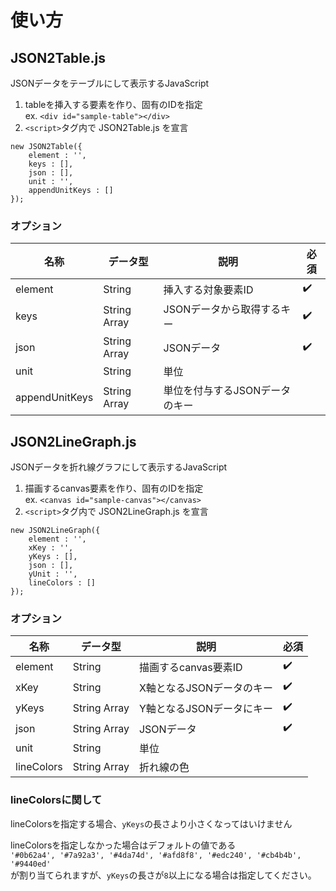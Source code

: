 # 使い方

## JSON2Table.js
JSONデータをテーブルにして表示するJavaScript

1. tableを挿入する要素を作り、固有のIDを指定  
    ex. `<div id="sample-table"></div>`
1. `<script>`タグ内で JSON2Table.js を宣言

```javascript:Minimum
new JSON2Table({
    element : '',
    keys : [],
    json : [],
    unit : '',
    appendUnitKeys : []
});
```

### オプション
名称 | データ型 | 説明 | 必須
--- | --- | --- | ---
element | String | 挿入する対象要素ID | :heavy_check_mark:
keys | String Array | JSONデータから取得するキー | :heavy_check_mark:
json | String Array | JSONデータ | :heavy_check_mark:
unit | String | 単位 |
appendUnitKeys | String Array | 単位を付与するJSONデータのキー |


## JSON2LineGraph.js
JSONデータを折れ線グラフにして表示するJavaScript

1. 描画するcanvas要素を作り、固有のIDを指定  
    ex. `<canvas id="sample-canvas"></canvas>`
1. `<script>`タグ内で JSON2LineGraph.js を宣言

```
new JSON2LineGraph({
    element : '',
    xKey : '',
    yKeys : [],
    json : [],
    yUnit : '',
    lineColors : []
});
```

### オプション
名称 | データ型 | 説明 | 必須
--- | --- | --- | ---
element | String | 描画するcanvas要素ID | :heavy_check_mark:
xKey | String | X軸となるJSONデータのキー | :heavy_check_mark:
yKeys | String Array | Y軸となるJSONデータにキー | :heavy_check_mark:
json | String Array | JSONデータ | :heavy_check_mark:
unit | String | 単位 |
lineColors | String Array | 折れ線の色 |

### lineColorsに関して
lineColorsを指定する場合、`yKeys`の長さより小さくなってはいけません

lineColorsを指定しなかった場合はデフォルトの値である  
`'#0b62a4', '#7a92a3', '#4da74d', '#afd8f8', '#edc240', '#cb4b4b', '#9440ed'`  
が割り当てられますが、`yKeys`の長さが`8`以上になる場合は指定してください。
